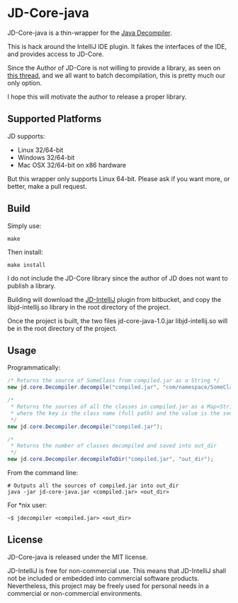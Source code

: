 JD-Core-java
============

JD-Core-java is a thin-wrapper for the [Java Decompiler](http://java.decompiler.free.fr/).

This is hack around the IntelliJ IDE plugin. It fakes the interfaces of the
IDE, and provides access to JD-Core.

Since the Author of JD-Core is not willing to provide a library, as seen on
[this thread](http://java.decompiler.free.fr/?q=node/116), and we all want
to batch decompilation, this is pretty much our only option.

I hope this will motivate the author to release a proper library.

Supported Platforms
-------------------

JD supports:

- Linux 32/64-bit
- Windows 32/64-bit
- Mac OSX 32/64-bit on x86 hardware

But this wrapper only supports Linux 64-bit. Please ask if you want more, or
better, make a pull request.

Build
-----

Simply use:

    make

Then install:

    make install

I do not include the JD-Core library since the author of JD does not want to
publish a library.

Building will download the [JD-IntelliJ](https://bitbucket.org/bric3/jd-intellij) plugin from bitbucket, and copy the
libjd-intellij.so library in the root directory of the project.

Once the project is built, the two files jd-core-java-1.0.jar libjd-intellij.so
will be in the root directory of the project.

Usage
------

Programmatically:

```java
/* Returns the source of SomeClass from compiled.jar as a String */
new jd.core.Decompiler.decompile("compiled.jar", "com/namespace/SomeClass.class");

/*
 * Returns the sources of all the classes in compiled.jar as a Map<String, String>
 * where the key is the class name (full path) and the value is the source
 */
new jd.core.Decompiler.decompile("compiled.jar");

/*
 * Returns the number of classes decompiled and saved into out_dir
 */
new jd.core.Decompiler.decompileToDir("compiled.jar", "out_dir");
```

From the command line:
```shell
# Outputs all the sources of compiled.jar into out_dir
java -jar jd-core-java.jar <compiled.jar> <out_dir>
```
For *nix user:
```shell
~$ jdecompiler <compiled.jar> <out_dir>
```

License
-------

JD-Core-java is released under the MIT license.

JD-IntelliJ is free for non-commercial use. This means that JD-IntelliJ shall
not be included or embedded into commercial software products. Nevertheless,
this project may be freely used for personal needs in a commercial or
non-commercial environments.
